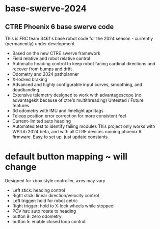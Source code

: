 # base-swerve-2024 
## CTRE Phoenix 6 base swerve code
This is FRC team 3461's base robot code for the 2024 season - currently (permanently) under development.
- Based on the new CTRE swerve framework
- Field relative and robot relative control
- Automatic heading control to keep robot facing cardinal directions and recover from bumps and drift
- Odometry and 2024 pathplanner
- X-locked braking
- Advanced and highly configurable input curves, smoothing, and deadbanding.
- Extensive telemetry designed to work with advantagescope (no advantagekit because of ctre's multithreading)
Untested / Future features
- 3d odometry with IMU and limelight apriltags
- Teleop position error correction for more consistent feel
- Current-limited auto heading
- Automated test to identify failing modules
This project only works with WPILib 2024 beta, and with all CTRE devices running phoenix 6 firmware.
Easy to set up, just update constants.
# default button mapping ~ will change
Designed for xbox style controller, axes may vary
- Left stick: heading control
- Right stick: linear direction/velocity control
- Left trigger: hold for robot cetric
- Right trigger: hold to X-lock wheels while stopped
- POV hat: auto rotate to heading
- button 9: zero odometry
- button 5: enable closed loop control

